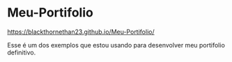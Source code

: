 # Meu-Portifolio
https://blackthornethan23.github.io/Meu-Portifolio/

Esse é um dos exemplos que estou usando para desenvolver meu portifolio definitivo.
